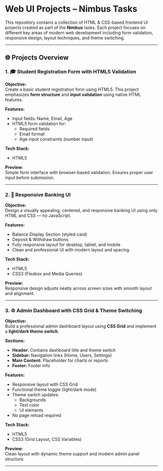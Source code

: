 # Web UI Projects – Nimbus Tasks

This repository contains a collection of HTML & CSS-based frontend UI projects created as part of the **Nimbus** tasks. Each project focuses on different key areas of modern web development including form validation, responsive design, layout techniques, and theme switching.

---

## 🌐 Projects Overview

### 1. 🎓 Student Registration Form with HTML5 Validation

**Objective:**  
Create a basic student registration form using HTML5. This project emphasizes **form structure** and **input validation** using native HTML features.

**Features:**
- Input fields: Name, Email, Age
- HTML5 form validation for:
  - Required fields
  - Email format
  - Age input constraints (number input)

**Tech Stack:**
- HTML5

**Preview:**  
Simple form interface with browser-based validation. Ensures proper user input before submission.

---

### 2. 🏦 Responsive Banking UI

**Objective:**  
Design a visually appealing, centered, and responsive banking UI using only HTML and CSS — no JavaScript.

**Features:**
- Balance Display Section (styled card)
- Deposit & Withdraw buttons
- Fully responsive layout for desktop, tablet, and mobile
- Clean and professional UI with modern layout and spacing

**Tech Stack:**
- HTML5
- CSS3 (Flexbox and Media Queries)

**Preview:**  
Responsive design adjusts neatly across screen sizes with smooth layout and alignment.

---

### 3. ⚙️ Admin Dashboard with CSS Grid & Theme Switching

**Objective:**  
Build a professional admin dashboard layout using **CSS Grid** and implement a **light/dark theme switch**.

**Sections:**
- **Header:** Contains dashboard title and theme switch
- **Sidebar:** Navigation links (Home, Users, Settings)
- **Main Content:** Placeholder for charts or reports
- **Footer:** Footer info

**Features:**
- Responsive layout with CSS Grid
- Functional theme toggle (light/dark mode)
- Theme switch updates:
  - Backgrounds
  - Text color
  - UI elements
- No page reload required

**Tech Stack:**
- HTML5
- CSS3 (Grid Layout, CSS Variables)

**Preview:**  
Clean layout with dynamic theme support and modern admin panel structure.

---


